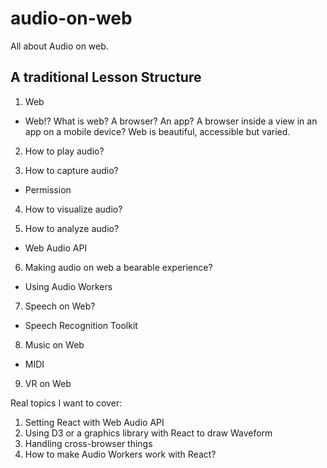 # audio-on-web
All about Audio on web.

## A traditional Lesson Structure

1) Web
 * Web!? What is web? A browser? An app? A browser inside  a view in an app on a mobile device? Web is beautiful, accessible but varied.
 
2) How to play audio?

3) How to capture audio?
* Permission

4) How to visualize audio?

5) How to analyze audio?
- Web Audio API

6) Making audio on web a bearable experience?
- Using Audio Workers 

7) Speech on Web?
- Speech Recognition Toolkit

8) Music on Web
- MIDI 

9) VR on Web

Real topics I want to cover:
1) Setting React with Web Audio API
2) Using D3 or a graphics library with React to draw Waveform
3) Handling cross-browser things
4) How to make Audio Workers work with React?
